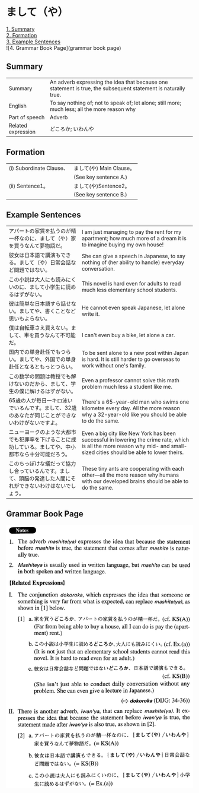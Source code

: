# まして（や）

[1. Summary](#summary)<br>
[2. Formation](#formation)<br>
[3. Example Sentences](#example-sentences)<br>
![4. Grammar Book Page](grammar book page)<br>


## Summary

<table><tr>   <td>Summary</td>   <td>An adverb expressing the idea that because one statement is true, the subsequent statement is naturally true.</td></tr><tr>   <td>English</td>   <td>To say nothing of; not to speak of; let alone; still more; much less; all the more reason why</td></tr><tr>   <td>Part of speech</td>   <td>Adverb</td></tr><tr>   <td>Related expression</td>   <td>どころか; いわんや</td></tr></table>

## Formation

<table class="table"><tbody><tr class="tr head"><td class="td"><span class="numbers">(i)</span> <span class="bold">Subordinate Clause、</span></td><td class="td"><span class="concept">まして</span><span>(</span><span class="concept">や</span><span>) Main Clause。</span></td></tr><tr class="tr"><td class="td"></td><td class="td">(See key sentence A.)</td></tr><tr class="tr head"><td class="td"><span class="numbers">(ii)</span> <span class="bold">Sentence1。</span></td><td class="td"><span class="concept">まして</span><span>(</span><span class="concept">や</span><span>)Sentence2。</span></td></tr><tr class="tr"><td class="td"></td><td class="td">(See key sentence B.)</td></tr></tbody></table>

## Example Sentences

<table><tr>   <td>アパートの家賃を払うのが精一杯なのに、まして（や）家を買うなんて夢物語だ。</td>   <td>I am just managing to pay the rent for my apartment; how much more of a dream it is to imagine buying my own house!</td></tr><tr>   <td>彼女は日本語で講演もできる。まして（や）日常会話など問題ではない。</td>   <td>She can give a speech in Japanese, to say nothing of (her ability to handle) everyday conversation.</td></tr><tr>   <td>この小説は大人にも読みにくいのに、まして小学生に読めるはずがない。</td>   <td>This novel is hard even for adults to read much less elementary school students.</td></tr><tr>   <td>彼は簡単な日本語すら話せない。ましてや、書くことなど思いもよらない。</td>   <td>He cannot even speak Japanese, let alone write it.</td></tr><tr>   <td>僕は自転車さえ買えない。まして、車を買うなんて不可能だ。</td>   <td>I can't even buy a bike, let alone a car.</td></tr><tr>   <td>国内での単身赴任でもつらい。ましてや、外国での単身赴任となるともっとつらい。</td>   <td>To be sent alone to a new post within Japan is hard. It is still harder to go overseas to work without one's family.</td></tr><tr>   <td>この数学の問題は教授でも解けないのだから、まして、学生の僕に解けるはずがない。</td>   <td>Even a professor cannot solve this math problem much less a student like me.</td></tr><tr>   <td>65歳の人が毎日一キロ泳いでいるんです。まして、32歳のあなたが同じことができないわけがないですよ。</td>   <td>There's a 65-year-old man who swims one kilometre every day. All the more reason why a 32-year-old like you should be able to do the same.</td></tr><tr>   <td>ニューヨークのような大都市でも犯罪率を下げることに成功している。ましてや、中小都市なら十分可能だろう。</td>   <td>Even a big city like New York has been successful in lowering the crime rate, which is all the more reason why mid- and small-sized cities should be able to lower theirs.</td></tr><tr>   <td>このちっぽけな蟻だって協力し合っているんです。まして、頭脳の発達した人間にそれができないわけはないでしょう。</td>   <td>These tiny ants are cooperating with each other—all the more reason why humans with our developed brains should be able to do the same.</td></tr></table>

## Grammar Book Page

![](../img/Advancedまして(や).png)

